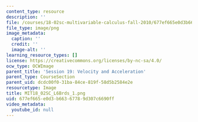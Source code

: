 ```yaml
---
content_type: resource
description: ''
file: /courses/18-02sc-multivariable-calculus-fall-2010/677ef665e0d3b66367789d307c6690ff_MIT18_02SC_L6Brds_1.png
file_type: image/png
image_metadata:
  caption: ''
  credit: ''
  image-alt: ''
learning_resource_types: []
license: https://creativecommons.org/licenses/by-nc-sa/4.0/
ocw_type: OCWImage
parent_title: 'Session 19: Velocity and Acceleration'
parent_type: CourseSection
parent_uid: dcdc00f0-31ba-84ce-819f-58d5b2584e2e
resourcetype: Image
title: MIT18_02SC_L6Brds_1.png
uid: 677ef665-e0d3-b663-6778-9d307c6690ff
video_metadata:
  youtube_id: null
---
```

